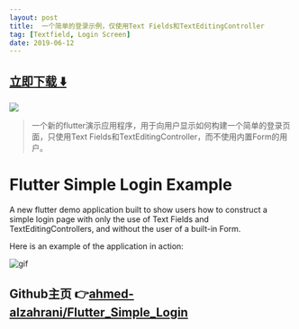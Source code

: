 ```yaml
---
layout: post
title:  一个简单的登录示例，仅使用Text Fields和TextEditingController
tag: [Textfield, Login Screen]
date: 2019-06-12
---
```


 


## [立即下载 ️⬇️ ](https://codeload.github.com/ahmed-alzahrani/Flutter_Simple_Login/zip/master) 


 
![](https://flutterawesome.com/content/images/2019/05/Flutter-Simple-Login-Example.jpg)
 
>
> 一个新的flutter演示应用程序，用于向用户显示如何构建一个简单的登录页面，只使用Text Fields和TextEditingController，而不使用内置Form的用户。
>

 
# Flutter Simple Login Example

A new flutter demo application built to show users how to construct a simple login page
with only the use of Text Fields and TextEditingControllers, and without the user of a built-in
Form.

Here is an example of the application in action:

![gif](https://raw.githubusercontent.com/ahmed-alzahrani/Flutter_Simple_Login/master/simple_login.gif)

## Github主页 👉[ahmed-alzahrani/Flutter_Simple_Login](http://github.com/ahmed-alzahrani/Flutter_Simple_Login)